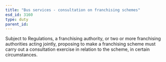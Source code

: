 ```yaml
---
title: "Bus services - consultation on franchising schemes"
esd_id: 3160
type: duty
parent_id:  
---
```


Subject to Regulations, a franchising authority, or two or more franchising authorities acting jointly, proposing to make a franchising scheme must carry out a consultation exercise in relation to the scheme, in certain circumstances.

